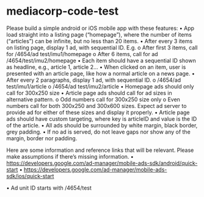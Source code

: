 # mediacorp-code-test

Please build a simple android or iOS mobile app with these features:
• App load straight into a listing page (“homepage”), where the number of items
(“articles”) can be infinite, but no less than 20 items.
• After every 3 items on listing page, display 1 ad, with sequential ID. E.g.
  o After first 3 items, call for /4654/ad test/imu1/homepage
  o After 6 items, call for ad /4654/test/imu2/homepage
• Each item should have a sequential ID shown as headline, e.g., article 1, article 2...
• When clicked on an item, user is presented with an article page, like how a normal article on a news page.
• After every 2 paragraphs, display 1 ad, with sequential ID. 
  o /4654/ad test/imu1/article
  o /4654/ad test/imu2/article
• Homepage ads should only call for 300x250 size
• Article page ads should call for ad sizes in alternative pattern.
  o Odd numbers call for 300x250 size only
  o Even numbers call for both 300x250 and 300x600 sizes. Expect ad server to
provide ad for either of these sizes and display it properly.
• Article page ads should have custom targeting, where key is articleID and value is the ID of the article.
• All ads should be surrounded by white margin, black border, grey padding.
• If no ad is served, do not leave gaps nor show any of the margin, border nor padding.

Here are some information and reference links that will be relevant. Please make assumptions if there’s missing information.
• https://developers.google.com/ad-manager/mobile-ads-sdk/android/quick-start
• https://developers.google.com/ad-manager/mobile-ads-sdk/ios/quick-start

• Ad unit ID starts with /4654/test
